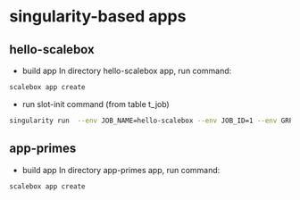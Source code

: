 # singularity-based apps

## hello-scalebox
- build app
In directory hello-scalebox app, run command:
```sh
scalebox app create
```
- run slot-init command (from table t_job)
```sh
singularity run  --env JOB_NAME=hello-scalebox --env JOB_ID=1 --env GRPC_SERVER=10.100.1.30  --bind /tmp:/var/log/scalebox --bind /etc/localtime:/etc/localtime:ro singularity/scalebox/hello-scalebox.sif
```

## app-primes
- build app
In directory app-primes app, run command:
```sh
scalebox app create
```
